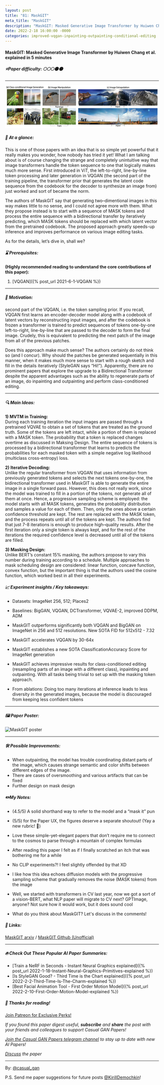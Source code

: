 ```yaml
---
layout: post
title: "81: MaskGIT"
meta_title: "MaskGIT"
description: "MaskGIT: Masked Generative Image Transformer by Huiwen Chang et al. explained in 5 minutes"
date: 2022-2-18 16:00:00 -0000
categories: improved-vqgan-inpainting-outpainting-conditional-editing
---
```


#### MaskGIT: Masked Generative Image Transformer by Huiwen Chang et al. explained in 5 minutes

##### ⭐️Paper difficulty: 🌕🌕🌕🌑🌑

***

![MaskGIT Model](/assets/images/maskgit_preview.png "MaskGIT Teaser")

##### 🎯 At a glance:

This is one of those papers with an idea that is so simple yet powerful that it really makes you wonder, how nobody has tried it yet! What I am talking about is of course changing the strange and completely unintuitive way that image transformers handle the token sequence to one that logically makes much more sense. First introduced in ViT, the left-to-right, line-by-line token processing and later generation in VQGAN (the second part of the training pipeline, the transformer prior that generates the latent code sequence from the codebook for the decoder to synthesize an image from) just worked and sort of became the norm.

The authors of MaskGIT say that generating two–dimentional images in this way makes little to no sense, and I could not agree more with them. What they propose instead is to start with a sequence of MASK tokens and process the entire sequence with a bidirectional transfer by iteratively predicting, which MASK tokens should be replaced with which latent vector from the pretrained codebook. The proposed approach greatly speeds-up inference and improves performance on various image editing tasks.

As for the details, let’s dive in, shall we?

##### ⌛️ Prerequisites:

**(Highly recommended reading to understand the core contributions of this paper):**  
1) [VQGAN]({% post_url 2021-6-1-VQGAN %})  

***

##### 🚀 Motivation:

second part of the VQGAN, i.e. the token sampling prior. If you recall, VQGAN first learns an encoder-decoder model along with a codebook of latent vectors by reconstructing input images, and after the codebook is frozen a transformer is trained to predict sequences of tokens one-by-one left-to-right, line-by-line that are passed to the decoder to form the final image. Crudely, this is equivalent to predicting the next patch of the image from all of the previous patches.

Does this approach make much sense? The authors certainly do not think so (and I concur). Why should the patches be generated sequentially in this manner, when it makes much more sense to start with a rough sketch and fill in the details iteratively (StyleGAN says “Hi!”). Apparently, there are no prominent papers that explore the upgrade to a Bidirectional Transformer despite the apparent advantages such as the ability to regenerate parts of an image, do inpainting and outpainting and perform class-conditioned editing.

***

##### 🔍 Main Ideas:

**1) MVTM in Training:**  
During each training iteration the input images are passed through a pretrained VQVAE to obtain a set of tokens that are treated as the ground truth. Some of the tokens are left intact, while a portion of them is replaced with a MASK token. The probability that a token is replaced changes overtime as discussed in Maksing Design. The entire sequence of tokens is processed by a bidirectional transformer that learns to predicts the probabilities for each masked token with a simple negative log likelihood (multiclass cross-entropy) loss.  

**2) Iterative Decoding:**  
Unlike the regular transformer from VQGAN that uses information from previously generated tokens and selects the next tokens one-by-one, the bidirectional transformer used in MaskGIT is able to generate the entire image in a single forward pass. However, this does not really work, since the model was trained to fill in a portion of the tokens, not generate all of them at once. Hence, a progressive sampling scheme is employed: the model starts with all MASK tokens, generates the probability distribution and samples a value for each of them. Then, only the ones above a certain confidence threshold are kept. The rest are replaced with the MASK token, and the process repeats until all of the tokens are kept. The authors find that just 7-8 iterations is enough to produce high–quality results. After the first iteration only a single token is always kept, and for the rest of the iterations the required confidence level is decreased until all of the tokens are filled.  

**3) Masking Design:**  
Unlike BERT’s constant 15% masking, the authors propose to vary this number during training according to a schedule. Multiple approaches to mask scheduling design are considered: linear function, concave function, convex function, but the important thing is that the authors used the cosine function, which worked best in all their experiments.  

##### 📈 Experiment insights / Key takeaways:

- Datasets: ImageNet 256, 512; Places2  
- Baselines: BigGAN, VQGAN, DCTransformer, VQVAE-2, improved DDPM, ADM  

- MaskGIT outperforms significantly both VQGAN and BigGAN on ImageNet in 256 and 512 resolutions. New SOTA FID for 512x512 - 7.32  
- MaskGIT accelerates VQGAN by 30-64x  
- MaskGIT establishes a new SOTA ClassificationAccuracy Score for ImageNet generation  

- MaskGIT achieves impressive results for class-conditioned editing (resampling parts of an image with a different class), inpainting and outpainting. With all tasks being trivial to set up with the masking token approach.  
- From ablations: Doing too many iterations at inference leads to less diversity in the generated images, because the model is discouraged from keeping less confident tokens  

***

##### 🖼️ Paper Poster:

![MaskGIT poster](/assets/images/maskgit.jpg "MaskGIT Poster")

***

##### 🛠 Possible Improvements:

- When outpainting, the model has trouble coordinating distant parts of the image, which causes strange semantic and color shifts between different edges of the image.  
- There are cases of oversmoothing and various artifacts that can be fixed  
- Further design on mask design  

##### ✏️My Notes:

- (4.5/5) A solid shorthand way to refer to the model and a “mask it” pun  
- (5/5) for the Paper UX, the figures deserve a separate shoutout! (Yay a new rubric! 🎉)  

- Love these simple-yet-elegant papers that don’t require me to connect to the cosmos to parse through a mountain of complex formulas  
- After reading this paper I felt as if I finally scratched an itch that was bothering me for a while  
- No CLIP experiments?! I feel slightly offended by that XD  
- I like how this idea echoes diffusion models with the progressive sampling scheme that gradually removes the noise (MASK tokens) from the image  

- Well, we started with transformers in CV last year, now we got a sort of a vision-BERT, what NLP paper will migrate to CV next? GPTImage, anyone? Not sure how it would work, but it does sound cool  
- What do you think about MaskGIT? Let's discuss in the comments!

##### 🔗 Links:

[MaskGIT arxiv](https://arxiv.org/pdf/2202.04200.pdf) / [MaskGIT Github (Unofficial)](https://github.com/dome272/MaskGIT-pytorch)

***

##### 🔥 Check Out These Popular AI Paper Summaries:
- [Train a NeRF in Seconds - Instant Neural Graphics explained]({% post_url 2022-1-18-Instant-Neural-Graphics-Primitives-explained %})
- [Is StyleGAN Good? - Third Time is the Chart explained]({% post_url 2022-2-2-Third-Time-Is-The-Charm-explained %})
- [Best Facial Animation Tool - First Order Motion Model]({% post_url 2022-2-10-First-Order-Motion-Model-explained %})

##### 👋 Thanks for reading!
<a href="https://www.patreon.com/bePatron?u=53448948" data-patreon-widget-type="become-patron-button">Join Patreon for Exclusive Perks!</a><script async src="https://c6.patreon.com/becomePatronButton.bundle.js"></script>

*If you found this paper digest useful, **subscribe** and **share** the post with your friends and colleagues to support Casual GAN Papers!*

*[Join the Casual GAN Papers telegram channel](https://t.me/joinchat/KeutnzlvetRkZGZi) to stay up to date with new AI Papers!*

*[Discuss](https://t.me/casual_gans_chat) the paper*

***

By: [@casual_gan](https://t.me/joinchat/KeutnzlvetRkZGZi)

P.S. Send me paper suggestions for future posts
[@KirillDemochkin](mailto:kdemochkin@gmail.com)!
